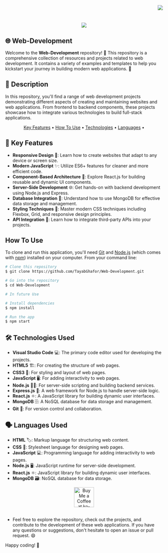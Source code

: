 <!-- Visitors show banner -->
<img align="right" src="https://visitor-badge.laobi.icu/badge?page_id=TayabGhafor.Web-Development" />
<br/>
<!-- Welcome Section -->
<h1 align="center">
    <img src="https://readme-typing-svg.herokuapp.com/?font=Righteous&size=35&center=true&vCenter=true&width=500&height=70&duration=4000&lines=Hi+There!+👋;+I'm+Malik+Tayab!;" />
</h1>

## 🌐 Web-Development

Welcome to the **Web-Development** repository! 🎉 This repository is a comprehensive collection of resources and projects related to web development. It contains a variety of examples and templates to help you kickstart your journey in building modern web applications. 🚀

## 📜 Description

In this repository, you'll find a range of web development projects demonstrating different aspects of creating and maintaining websites and web applications. From frontend to backend components, these projects showcase how to integrate various technologies to build full-stack applications.

<p align="center">
  <a href="#🔑 Key Features">Key Features</a> •
  <a href="#how-to-use">How To Use</a> •
  <a href="#🛠️ Technologies Used">Technologies</a> •
  <a href="#🗣️ Languages Used">Languages</a> •
</p>

## 🔑 Key Features

- **Responsive Design** 📱: Learn how to create websites that adapt to any device or screen size.
- **Modern JavaScript** ✨: Utilize ES6+ features for cleaner and more efficient code.
- **Component-Based Architecture** 🧩: Explore React.js for building reusable and dynamic UI components.
- **Server-Side Development** 🌐: Get hands-on with backend development using Node.js and Express.
- **Database Integration** 💾: Understand how to use MongoDB for effective data storage and management.
- **Styling Techniques** 🎨: Master modern CSS techniques including Flexbox, Grid, and responsive design principles.
- **API Integration** 🔗: Learn how to integrate third-party APIs into your projects.

## How To Use

To clone and run this application, you'll need [Git](https://git-scm.com) and [Node.js](https://nodejs.org/en/download/) (which comes with [npm](http://npmjs.com)) installed on your computer. From your command line:

```bash
# Clone this repository
$ git clone https://github.com/TayabGhafor/Web-Development.git

# Go into the repository
$ cd Web-Development

# In future Use

# Install dependencies
$ npm install

# Run the app
$ npm start
```

## 🛠️ Technologies Used

- **Visual Studio Code** 💻: The primary code editor used for developing the projects.
- **HTML5** 🏗️: For creating the structure of web pages.
- **CSS3** 🎨: For styling and layout of web pages.
- **JavaScript** 🖥️: For adding interactivity to web pages.
- **Node.js** 🕵️‍♂️: For server-side scripting and building backend services.
- **Express.js** 🚀: A web framework for Node.js to handle server-side logic.
- **React.js** ⚛️: A JavaScript library for building dynamic user interfaces.
- **MongoDB** 🗄️: A NoSQL database for data storage and management.
- **Git** 🧩: For version control and collaboration.

## 🗣️ Languages Used

- **HTML** 🏷️: Markup language for structuring web content.
- **CSS** 🎨: Stylesheet language for designing web pages.
- **JavaScript** 💻: Programming language for adding interactivity to web pages.
- **Node.js** 🖥️: JavaScript runtime for server-side development.
- **React.js** ⚛️: JavaScript library for building dynamic user interfaces.
- **MongoDB** 🗃️: NoSQL database for data storage.

<!-- Buy Me a Ko-fi Section -->
<div align="center">
<a href='https://ko-fi.com/tayabmalik' target='_blank'><img height='64' style='border:0px;height:64px;' src='https://storage.ko-fi.com/cdn/kofi1.png?v=3' border='0' alt='Buy Me a Coffee at ko-fi.com' /></a>
</div>
<br/>

- Feel free to explore the repository, check out the projects, and contribute to the development of these web applications. If you have any questions or suggestions, don't hesitate to open an issue or pull request. 😄

Happy coding! 🎉
